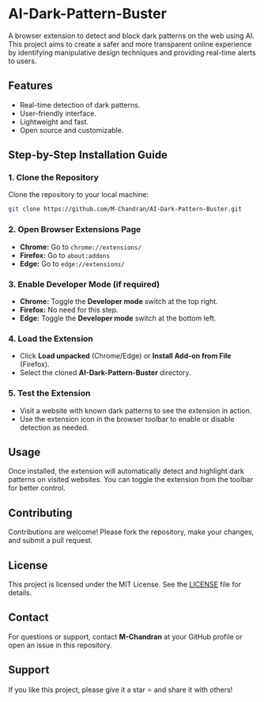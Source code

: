 # AI-Dark-Pattern-Buster

A browser extension to detect and block dark patterns on the web using AI. This project aims to create a safer and more transparent online experience by identifying manipulative design techniques and providing real-time alerts to users.

## Features

* Real-time detection of dark patterns.
* User-friendly interface.
* Lightweight and fast.
* Open source and customizable.

## Step-by-Step Installation Guide

### 1. Clone the Repository

Clone the repository to your local machine:

```bash
git clone https://github.com/M-Chandran/AI-Dark-Pattern-Buster.git
```

### 2. Open Browser Extensions Page

* **Chrome:** Go to `chrome://extensions/`
* **Firefox:** Go to `about:addons`
* **Edge:** Go to `edge://extensions/`

### 3. Enable Developer Mode (if required)

* **Chrome:** Toggle the **Developer mode** switch at the top right.
* **Firefox:** No need for this step.
* **Edge:** Toggle the **Developer mode** switch at the bottom left.

### 4. Load the Extension

* Click **Load unpacked** (Chrome/Edge) or **Install Add-on from File** (Firefox).
* Select the cloned **AI-Dark-Pattern-Buster** directory.

### 5. Test the Extension

* Visit a website with known dark patterns to see the extension in action.
* Use the extension icon in the browser toolbar to enable or disable detection as needed.

## Usage

Once installed, the extension will automatically detect and highlight dark patterns on visited websites. You can toggle the extension from the toolbar for better control.

## Contributing

Contributions are welcome! Please fork the repository, make your changes, and submit a pull request.

## License

This project is licensed under the MIT License. See the [LICENSE](LICENSE) file for details.

## Contact

For questions or support, contact **M-Chandran** at your GitHub profile or open an issue in this repository.

## Support

If you like this project, please give it a star ⭐ and share it with others!
